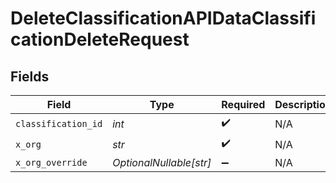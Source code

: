 # DeleteClassificationAPIDataClassificationDeleteRequest


## Fields

| Field                   | Type                    | Required                | Description             |
| ----------------------- | ----------------------- | ----------------------- | ----------------------- |
| `classification_id`     | *int*                   | :heavy_check_mark:      | N/A                     |
| `x_org`                 | *str*                   | :heavy_check_mark:      | N/A                     |
| `x_org_override`        | *OptionalNullable[str]* | :heavy_minus_sign:      | N/A                     |